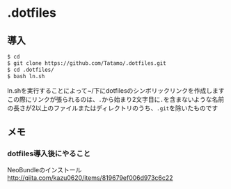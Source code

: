 # .dotfiles

## 導入
```bash
$ cd
$ git clone https://github.com/Tatamo/.dotfiles.git
$ cd .dotfiles/
$ bash ln.sh
```

ln.shを実行することによって~/下にdotfilesのシンボリックリンクを作成します
この際にリンクが張られるのは、`.`から始まり2文字目に`.`を含まないような名前の長さが2以上のファイルまたはディレクトリのうち、`.git`を除いたものです

## メモ
### dotfiles導入後にやること
NeoBundleのインストール
http://qiita.com/kazu0620/items/819679ef006d973c6c22

